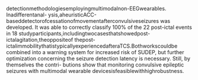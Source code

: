 detectionmethodologiesemployingmultimodalnon-EEGwearables. Inadifferentanal-
ysis,aheuristicACC-baseddetectorofcessationofmovementafterconvulsiveseizures
was developed. It was able to correctly classify 100% of the 22 post-ictal events in 18
studyparticipants,includingtwocasesthatshowedpost-ictalagitation,theoppositeof
thepost-ictalimmobilitythatistypicallyexperiencedafteraTCS.Bothworkscouldbe
combined into a warning system for increased risk of SUDEP, but further optimization
concerning the seizure detection latency is necessary. Still, by themselves the contri-
butions show that monitoring convulsive epileptic seizures with multimodal wearable
devicesisfeasiblewithhighrobustness.